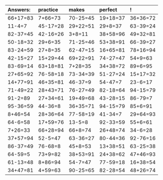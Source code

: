 | Answers: | practice | makes | perfect | ! |
| :--- | :--- | :--- | :--- | :--- |
| 66+17=83 | 7+66=73 | 70-25=45 | 19+18=37 | 36+36=72 | 
| 11-4=7 | 45-17=28 | 29+22=51 | 29+8=37 | 63-39=24 | 
| 82-37=45 | 42-16=26 | 3+8=11 | 38+58=96 | 49+32=81 | 
| 50-18=32 | 29+6=35 | 71-25=46 | 53+38=91 | 66-39=27 | 
| 83-24=59 | 27+8=35 | 62-47=15 | 16+65=81 | 78+16=94 | 
| 42-15=27 | 15+29=44 | 69+22=91 | 74-27=47 | 54+9=63 | 
| 83-69=14 | 63+18=81 | 7+28=35 | 34+38=72 | 89+6=95 | 
| 27+65=92 | 76-58=18 | 73-34=39 | 51-27=24 | 15+17=32 | 
| 14+77=91 | 46+35=81 | 46-37=9 | 54-47=7 | 23-6=17 | 
| 71-49=22 | 28+43=71 | 76-27=49 | 82-18=64 | 94-15=79 | 
| 91-2=89 | 27+34=61 | 19+49=68 | 43-28=15 | 86-79=7 | 
| 95-36=59 | 44-36=8 | 36+35=71 | 94-15=79 | 85+6=91 | 
| 8+46=54 | 28+36=64 | 77-58=19 | 41-34=7 | 29+64=93 | 
| 64-6=58 | 17+59=76 | 13-5=8 | 92-33=59 | 55+6=61 | 
| 7+26=33 | 66+28=94 | 66+8=74 | 26+48=74 | 34-6=28 | 
| 37+57=94 | 52-5=47 | 63-36=27 | 80-44=36 | 92-76=16 | 
| 86-37=49 | 76-68=8 | 45+8=53 | 13+38=51 | 63-25=38 | 
| 64-59=5 | 73+9=82 | 38+53=91 | 24+38=62 | 47+46=93 | 
| 61-13=48 | 8+86=94 | 54-7=47 | 77-59=18 | 16+38=54 | 
| 34+47=81 | 4+59=63 | 90-25=65 | 82-28=54 | 48+26=74 | 
